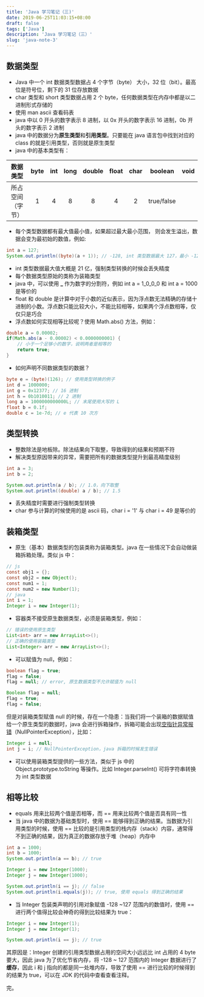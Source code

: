 ```yaml
---
title: 'Java 学习笔记（三)'
date: 2019-06-25T11:03:15+08:00
draft: false
tags: ['Java']
description: 'Java 学习笔记（三）'
slug: 'java-note-3'
---
```


## 数据类型

- Java 中一个 int 数据类型数据占 4 个字节（byte） 大小，32 位（bit）。最高位是符号位，剩下的 31 位存放数据
- char 类型和 short 类型数据占用 2 个 byte，任何数据类型在内存中都是以二进制形式存储的
- 使用 man ascii 查看码表
- java 中以 0 开头的数字表示 8 进制，以 0x 开头的数字表示 16 进制，0b 开头的数字表示 2 进制
- java 中的数据分为**原生类型**和**引用类型**。只要能在 java 语言包中找到对应的 class 的就是引用类型，否则就是原生类型
- java 中的基本类型有：

|     数据类型     | byte | int | long | double | float | char |  boolean   | void |
| :--------------: | :--: | :-: | :--: | :----: | :---: | :--: | :--------: | :--: |
| 所占空间（字节） |  1   |  4  |  8   |   8    |   4   |  2   | true/false |      |

- 每个类型数据都有最大值最小值，如果超过最大最小范围， 则会发生溢出，数据会变为最初始的数值，例如:

```java
int a = 127;
System.out.println((byte)(a + 1)); // -128, int 类型数据最大 127，最小 -128
```

- int 类型数据最大值大概是 21 亿，强制类型转换的时候会丢失精度
- 每个数据类型原始的类称为装箱类型
- java 中，可以使用 **\_** 作为数字的分割符，例如 int a = 1_0_0_0 和 int a = 1000 是等价的
- float 和 double 是计算中对于小数的近似表示，因为浮点数无法精确的存储十进制的小数。浮点数只能比较大小，不能比较相等，如果两个浮点数相等，仅仅只是巧合
- 浮点数如何实现相等比较呢？使用 Math.abs() 方法，例如：

```java
double a = 0.00002;
if(Math.abs(a - 0.00002) < 0.0000000001) {
    // 小于一个足够小的数字，说明两者是相等的
    return true;
}
```

- 如何声明不同数据类型的数据？

```java
byte e = (byte)(126); // 使用类型转换的例子
int d = 1000000;
int g = 0x12377; // 16 进制
int h = 0b1010011; // 2 进制
long a = 1000000000000L; // 末尾使用大写的 L
float b = 0.1f;
double c = 1e-7d; // e 代表 10 次方
```

## 类型转换

- 整数除法是地板除。除法结果向下取整，导致得到的结果和预期不符
- 解决类型原因带来的异常，需要把所有的数据类型提升到最高精度级别

```java
int a = 3;
int b = 2;

System.out.println(a / b); // 1.0，向下取整
System.out.println((double) a / b); // 1.5
```

- 丢失精度时需要进行强制类型转换
- char 参与计算的时候使用的是 ascii 码，char i = '1' 与 char i = 49 是等价的

## 装箱类型

- 原生（基本）数据类型的包装类称为装箱类型。java 在一些情况下会自动做装箱拆箱处理。类似 js 中：

```java
// js
const obj1 = {};
const obj2 = new Object();
const num1 = 1;
const num2 = new Number(1);
// java
int i = 1;
Integer i = new Integer(1);
```

- 容器类不接受原生数据类型，必须是装箱类型，例如：

```java
// 错误的使用原生类型
List<int> arr = new ArrayList<>();
// 正确的使用装箱类型
List<Integer> arr = new ArrayList<>();
```

- 可以赋值为 null，例如：

```java
boolean flag = true;
flag = false;
flag = null; // error, 原生数据类型不允许赋值为 null

Boolean flag = null;
flag = true;
flag = false;
```

但是对装箱类型赋值 null 的时候，存在一个隐患：当我们将一个装箱的数据赋值给一个原生类型的数据时，java 会进行拆箱操作，拆箱可能会出现<u>空指针异常报错</u>（NullPointerException），比如：

```java
Integer i = null;
int j = i; // NullPointerException，java 拆箱的时候发生错误
```

- 可以使用装箱类型提供的一些方法，类似于 js 中的 Object.prototype.toString 等操作。比如 Integer.parseInt() 可将字符串转换为 int 类型数据

## 相等比较

- equals 用来比较两个值是否相等，而 == 用来比较两个值是否具有同一性
- 当 java 中的数据为基础类型时，使用 == 能够得到正确的结果。当数据为引用类型的时候，使用 == 比较的是引用类型的栈内存（stack）内容，通常得不到正确的结果，因为真正的数据存放于堆（heap）内存中

```java
int a = 1000;
int b = 1000;
System.out.println(a == b); // true

Integer i = new Integer(1000);
Integer j = new Integer(1000);

System.out.println(i == j); // false
System.out.println(i.equals(j)); // true, 使用 equals 得到正确的结果
```

- 当 Integer 包装类声明的引用对象赋值 -128 ~127 范围内的数值时，使用 == 进行两个值得比较会神奇的得到比较结果为 true：

```java
Integer i = new Integer(1);
Integer j = new Integer(1);

System.out.println(i == j); // true
```

其原因是：Integer 创建的引用类型数据占用的空间大小远远比 int 占用的 4 byte 要大，因此 java 为了优化节省内存，将 -128 ~ 127 范围内的 Integer 数据进行了**缓存**，因此 i 和 j 指向的都是同一处堆内存，导致了使用 == 进行比较的时候得到的结果为 true，可以在 JDK 的代码中查看查看注释。

完。
